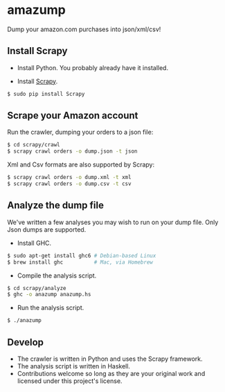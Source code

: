 # amazump #

Dump your amazon.com purchases into json/xml/csv!

## Install Scrapy ##

- Install Python.
You probably already have it installed.

- Install [Scrapy](http://doc.scrapy.org/en/latest/intro/install.html).

```sh
$ sudo pip install Scrapy
```

## Scrape your Amazon account ##

Run the crawler, dumping your orders to a json file:

```sh
$ cd scrapy/crawl
$ scrapy crawl orders -o dump.json -t json
```

Xml and Csv formats are also supported by Scrapy:

```sh
$ scrapy crawl orders -o dump.xml -t xml
$ scrapy crawl orders -o dump.csv -t csv
```

## Analyze the dump file ##

We've written a few analyses you may wish to run on your dump file.
Only Json dumps are supported.

- Install GHC.

```sh
$ sudo apt-get install ghc6 # Debian-based Linux
$ brew install ghc          # Mac, via Homebrew
```

- Compile the analysis script.

```sh
$ cd scrapy/analyze
$ ghc -o anazump anazump.hs
```

- Run the analysis script.

```sh
$ ./anazump
```

## Develop ##
- The crawler is written in Python and uses the Scrapy framework.
- The analysis script is written in Haskell.
- Contributions welcome so long as they are your original work and licensed under this project's license.

